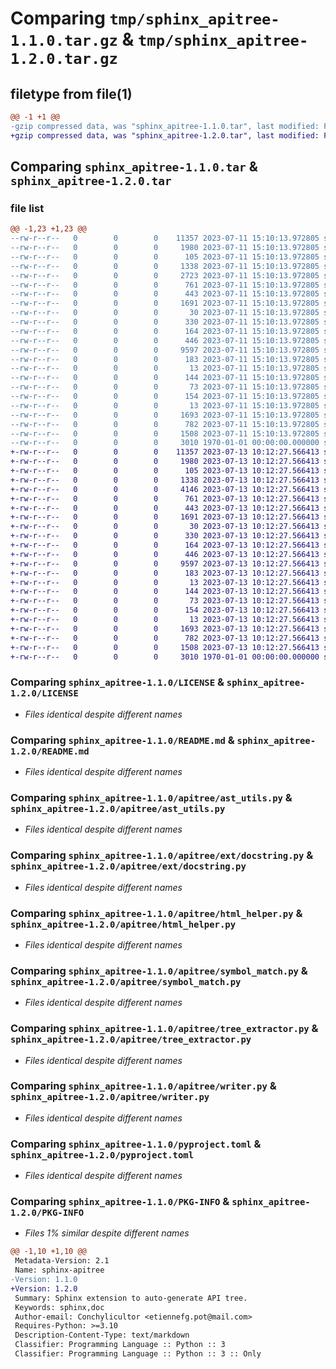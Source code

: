 # Comparing `tmp/sphinx_apitree-1.1.0.tar.gz` & `tmp/sphinx_apitree-1.2.0.tar.gz`

## filetype from file(1)

```diff
@@ -1 +1 @@
-gzip compressed data, was "sphinx_apitree-1.1.0.tar", last modified: Fri Jan  1 00:00:00 2016, max compression
+gzip compressed data, was "sphinx_apitree-1.2.0.tar", last modified: Fri Jan  1 00:00:00 2016, max compression
```

## Comparing `sphinx_apitree-1.1.0.tar` & `sphinx_apitree-1.2.0.tar`

### file list

```diff
@@ -1,23 +1,23 @@
--rw-r--r--   0        0        0    11357 2023-07-11 15:10:13.972805 sphinx_apitree-1.1.0/LICENSE
--rw-r--r--   0        0        0     1980 2023-07-11 15:10:13.972805 sphinx_apitree-1.1.0/README.md
--rw-r--r--   0        0        0      105 2023-07-11 15:10:13.972805 sphinx_apitree-1.1.0/apitree/__init__.py
--rw-r--r--   0        0        0     1338 2023-07-11 15:10:13.972805 sphinx_apitree-1.1.0/apitree/ast_utils.py
--rw-r--r--   0        0        0     2723 2023-07-11 15:10:13.972805 sphinx_apitree-1.1.0/apitree/conf_util.py
--rw-r--r--   0        0        0      761 2023-07-11 15:10:13.972805 sphinx_apitree-1.1.0/apitree/ext/docstring.py
--rw-r--r--   0        0        0      443 2023-07-11 15:10:13.972805 sphinx_apitree-1.1.0/apitree/ext/linkify.py
--rw-r--r--   0        0        0     1691 2023-07-11 15:10:13.972805 sphinx_apitree-1.1.0/apitree/html_helper.py
--rw-r--r--   0        0        0       30 2023-07-11 15:10:13.972805 sphinx_apitree-1.1.0/apitree/main.py
--rw-r--r--   0        0        0      330 2023-07-11 15:10:13.972805 sphinx_apitree-1.1.0/apitree/md_utils.py
--rw-r--r--   0        0        0      164 2023-07-11 15:10:13.972805 sphinx_apitree-1.1.0/apitree/signature_utils.py
--rw-r--r--   0        0        0      446 2023-07-11 15:10:13.972805 sphinx_apitree-1.1.0/apitree/structs.py
--rw-r--r--   0        0        0     9597 2023-07-11 15:10:13.972805 sphinx_apitree-1.1.0/apitree/symbol_match.py
--rw-r--r--   0        0        0      183 2023-07-11 15:10:13.972805 sphinx_apitree-1.1.0/apitree/templates/api.md
--rw-r--r--   0        0        0       13 2023-07-11 15:10:13.972805 sphinx_apitree-1.1.0/apitree/templates/attribute.md
--rw-r--r--   0        0        0      144 2023-07-11 15:10:13.972805 sphinx_apitree-1.1.0/apitree/templates/class.md
--rw-r--r--   0        0        0       73 2023-07-11 15:10:13.972805 sphinx_apitree-1.1.0/apitree/templates/function.md
--rw-r--r--   0        0        0      154 2023-07-11 15:10:13.972805 sphinx_apitree-1.1.0/apitree/templates/module.md
--rw-r--r--   0        0        0       13 2023-07-11 15:10:13.972805 sphinx_apitree-1.1.0/apitree/templates/type_alias.md
--rw-r--r--   0        0        0     1693 2023-07-11 15:10:13.972805 sphinx_apitree-1.1.0/apitree/tree_extractor.py
--rw-r--r--   0        0        0      782 2023-07-11 15:10:13.972805 sphinx_apitree-1.1.0/apitree/writer.py
--rw-r--r--   0        0        0     1508 2023-07-11 15:10:13.972805 sphinx_apitree-1.1.0/pyproject.toml
--rw-r--r--   0        0        0     3010 1970-01-01 00:00:00.000000 sphinx_apitree-1.1.0/PKG-INFO
+-rw-r--r--   0        0        0    11357 2023-07-13 10:12:27.566413 sphinx_apitree-1.2.0/LICENSE
+-rw-r--r--   0        0        0     1980 2023-07-13 10:12:27.566413 sphinx_apitree-1.2.0/README.md
+-rw-r--r--   0        0        0      105 2023-07-13 10:12:27.566413 sphinx_apitree-1.2.0/apitree/__init__.py
+-rw-r--r--   0        0        0     1338 2023-07-13 10:12:27.566413 sphinx_apitree-1.2.0/apitree/ast_utils.py
+-rw-r--r--   0        0        0     4146 2023-07-13 10:12:27.566413 sphinx_apitree-1.2.0/apitree/conf_util.py
+-rw-r--r--   0        0        0      761 2023-07-13 10:12:27.566413 sphinx_apitree-1.2.0/apitree/ext/docstring.py
+-rw-r--r--   0        0        0      443 2023-07-13 10:12:27.566413 sphinx_apitree-1.2.0/apitree/ext/linkify.py
+-rw-r--r--   0        0        0     1691 2023-07-13 10:12:27.566413 sphinx_apitree-1.2.0/apitree/html_helper.py
+-rw-r--r--   0        0        0       30 2023-07-13 10:12:27.566413 sphinx_apitree-1.2.0/apitree/main.py
+-rw-r--r--   0        0        0      330 2023-07-13 10:12:27.566413 sphinx_apitree-1.2.0/apitree/md_utils.py
+-rw-r--r--   0        0        0      164 2023-07-13 10:12:27.566413 sphinx_apitree-1.2.0/apitree/signature_utils.py
+-rw-r--r--   0        0        0      446 2023-07-13 10:12:27.566413 sphinx_apitree-1.2.0/apitree/structs.py
+-rw-r--r--   0        0        0     9597 2023-07-13 10:12:27.566413 sphinx_apitree-1.2.0/apitree/symbol_match.py
+-rw-r--r--   0        0        0      183 2023-07-13 10:12:27.566413 sphinx_apitree-1.2.0/apitree/templates/api.md
+-rw-r--r--   0        0        0       13 2023-07-13 10:12:27.566413 sphinx_apitree-1.2.0/apitree/templates/attribute.md
+-rw-r--r--   0        0        0      144 2023-07-13 10:12:27.566413 sphinx_apitree-1.2.0/apitree/templates/class.md
+-rw-r--r--   0        0        0       73 2023-07-13 10:12:27.566413 sphinx_apitree-1.2.0/apitree/templates/function.md
+-rw-r--r--   0        0        0      154 2023-07-13 10:12:27.566413 sphinx_apitree-1.2.0/apitree/templates/module.md
+-rw-r--r--   0        0        0       13 2023-07-13 10:12:27.566413 sphinx_apitree-1.2.0/apitree/templates/type_alias.md
+-rw-r--r--   0        0        0     1693 2023-07-13 10:12:27.566413 sphinx_apitree-1.2.0/apitree/tree_extractor.py
+-rw-r--r--   0        0        0      782 2023-07-13 10:12:27.566413 sphinx_apitree-1.2.0/apitree/writer.py
+-rw-r--r--   0        0        0     1508 2023-07-13 10:12:27.566413 sphinx_apitree-1.2.0/pyproject.toml
+-rw-r--r--   0        0        0     3010 1970-01-01 00:00:00.000000 sphinx_apitree-1.2.0/PKG-INFO
```

### Comparing `sphinx_apitree-1.1.0/LICENSE` & `sphinx_apitree-1.2.0/LICENSE`

 * *Files identical despite different names*

### Comparing `sphinx_apitree-1.1.0/README.md` & `sphinx_apitree-1.2.0/README.md`

 * *Files identical despite different names*

### Comparing `sphinx_apitree-1.1.0/apitree/ast_utils.py` & `sphinx_apitree-1.2.0/apitree/ast_utils.py`

 * *Files identical despite different names*

### Comparing `sphinx_apitree-1.1.0/apitree/ext/docstring.py` & `sphinx_apitree-1.2.0/apitree/ext/docstring.py`

 * *Files identical despite different names*

### Comparing `sphinx_apitree-1.1.0/apitree/html_helper.py` & `sphinx_apitree-1.2.0/apitree/html_helper.py`

 * *Files identical despite different names*

### Comparing `sphinx_apitree-1.1.0/apitree/symbol_match.py` & `sphinx_apitree-1.2.0/apitree/symbol_match.py`

 * *Files identical despite different names*

### Comparing `sphinx_apitree-1.1.0/apitree/tree_extractor.py` & `sphinx_apitree-1.2.0/apitree/tree_extractor.py`

 * *Files identical despite different names*

### Comparing `sphinx_apitree-1.1.0/apitree/writer.py` & `sphinx_apitree-1.2.0/apitree/writer.py`

 * *Files identical despite different names*

### Comparing `sphinx_apitree-1.1.0/pyproject.toml` & `sphinx_apitree-1.2.0/pyproject.toml`

 * *Files identical despite different names*

### Comparing `sphinx_apitree-1.1.0/PKG-INFO` & `sphinx_apitree-1.2.0/PKG-INFO`

 * *Files 1% similar despite different names*

```diff
@@ -1,10 +1,10 @@
 Metadata-Version: 2.1
 Name: sphinx-apitree
-Version: 1.1.0
+Version: 1.2.0
 Summary: Sphinx extension to auto-generate API tree.
 Keywords: sphinx,doc
 Author-email: Conchylicultor <etiennefg.pot@mail.com>
 Requires-Python: >=3.10
 Description-Content-Type: text/markdown
 Classifier: Programming Language :: Python :: 3
 Classifier: Programming Language :: Python :: 3 :: Only
```


